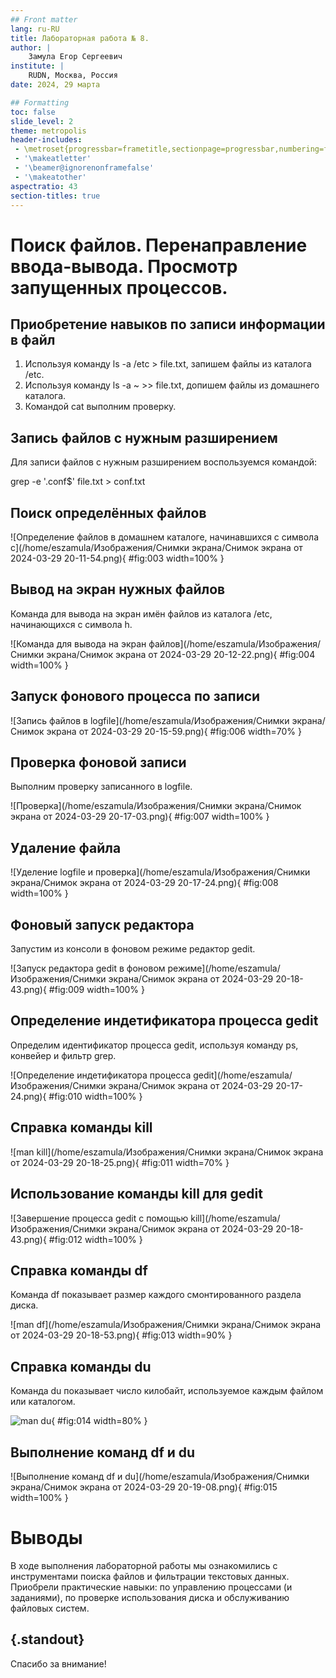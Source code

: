 ```yaml
---
## Front matter
lang: ru-RU
title: Лабораторная работа № 8.
author: |
	Замула Егор Сергеевич
institute: |
	RUDN, Москва, Россия
date: 2024, 29 марта

## Formatting
toc: false
slide_level: 2
theme: metropolis
header-includes: 
 - \metroset{progressbar=frametitle,sectionpage=progressbar,numbering=fraction}
 - '\makeatletter'
 - '\beamer@ignorenonframefalse'
 - '\makeatother'
aspectratio: 43
section-titles: true
---
```


# Поиск файлов. Перенаправление ввода-вывода. Просмотр запущенных процессов.

## Приобретение навыков по записи информации в файл

1. Используя команду ls -a /etc > file.txt, запишем файлы из каталога /etc.
2. Используя команду ls -a ~ >> file.txt, допишем файлы из домашнего каталога.
3. Командой cat выполним проверку.

## Запись файлов с нужным разширением

Для записи файлов с нужным разширением воспользуемся командой:

grep -e '\.conf$' file.txt > conf.txt

## Поиск определённых файлов 

![Определение файлов в домашнем каталоге, начинавшихся с символа c](/home/eszamula/Изображения/Снимки экрана/Снимок экрана от 2024-03-29 20-11-54.png){ #fig:003 width=100% }

## Вывод на экран нужных файлов

Команда для вывода на экран имён файлов из каталога /etc, начинающихся с символа h.

![Команда для вывода на экран файлов](/home/eszamula/Изображения/Снимки экрана/Снимок экрана от 2024-03-29 20-12-22.png){ #fig:004 width=100% }

## Запуск фонового процесса по записи

![Запись файлов в logfile](/home/eszamula/Изображения/Снимки экрана/Снимок экрана от 2024-03-29 20-15-59.png){ #fig:006 width=70% }

## Проверка фоновой записи

Выполним проверку записанного в logfile.

![Проверка](/home/eszamula/Изображения/Снимки экрана/Снимок экрана от 2024-03-29 20-17-03.png){ #fig:007 width=100% }

## Удаление файла
	
![Уделение logfile и проверка](/home/eszamula/Изображения/Снимки экрана/Снимок экрана от 2024-03-29 20-17-24.png){ #fig:008 width=100% }

## Фоновый запуск редактора

Запустим из консоли в фоновом режиме редактор gedit.

![Запуск редактора gedit в фоновом режиме](/home/eszamula/Изображения/Снимки экрана/Снимок экрана от 2024-03-29 20-18-43.png){ #fig:009 width=100% }

## Определение индетификатора процесса gedit

Определим идентификатор процесса gedit, используя команду ps, конвейер и фильтр grep.

![Определение индетификатора процесса gedit](/home/eszamula/Изображения/Снимки экрана/Снимок экрана от 2024-03-29 20-17-24.png){ #fig:010 width=100% }

## Справка команды kill

![man kill](/home/eszamula/Изображения/Снимки экрана/Снимок экрана от 2024-03-29 20-18-25.png){ #fig:011 width=70% }

## Использование команды kill для gedit
    	
![Завершение процесса gedit с помощью kill](/home/eszamula/Изображения/Снимки экрана/Снимок экрана от 2024-03-29 20-18-43.png){ #fig:012 width=100% }

## Справка команды df

Команда df показывает размер каждого смонтированного раздела диска.

![man df](/home/eszamula/Изображения/Снимки экрана/Снимок экрана от 2024-03-29 20-18-53.png){ #fig:013 width=90% }

## Справка команды du

Команда du показывает число килобайт, используемое каждым файлом или каталогом.

![man du](image/14.png){ #fig:014 width=80% }

## Выполнение команд df и du

![Выполнение команд df и du](/home/eszamula/Изображения/Снимки экрана/Снимок экрана от 2024-03-29 20-19-08.png){ #fig:015 width=100% }

# Выводы

В ходе выполнения лабораторной работы мы ознакомились с инструментами поиска файлов и фильтрации текстовых данных. Приобрели практические навыки: по управлению процессами (и заданиями), по проверке использования диска и обслуживанию файловых систем.


## {.standout}

Спасибо за внимание!
